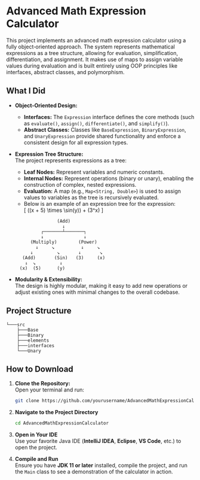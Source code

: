# Advanced Math Expression Calculator

This project implements an advanced math expression calculator using a fully object‐oriented approach. The system represents mathematical expressions as a tree structure, allowing for evaluation, simplification, differentiation, and assignment. It makes use of maps to assign variable values during evaluation and is built entirely using OOP principles like interfaces, abstract classes, and polymorphism.

## What I Did

- **Object-Oriented Design:**  
  - **Interfaces:** The `Expression` interface defines the core methods (such as `evaluate()`, `assign()`, `differentiate()`, and `simplify()`).
  - **Abstract Classes:** Classes like `BaseExpression`, `BinaryExpression`, and `UnaryExpression` provide shared functionality and enforce a consistent design for all expression types.
  
- **Expression Tree Structure:**  
  The project represents expressions as a tree:
  - **Leaf Nodes:** Represent variables and numeric constants.
  - **Internal Nodes:** Represent operations (binary or unary), enabling the construction of complex, nested expressions.
  - **Evaluation:** A map (e.g., `Map<String, Double>`) is used to assign values to variables as the tree is recursively evaluated.
  - Below is an example of an expression tree for the expression:    
\[
((x + 5) \times \sin(y)) + (3^x)
\]

```plaintext
                   (Add)
                     ↓
             ┌───────┴───────┐
             ↓               ↓
         (Multiply)        (Power)
           ↓     ↘          ↓     ↘
         ↓         ↘       ↓       ↘
      (Add)       (Sin)   (3)     (x)
       ↓  ↘         ↓
     (x)  (5)      (y)
```

- **Modularity & Extensibility:**  
  The design is highly modular, making it easy to add new operations or adjust existing ones with minimal changes to the overall codebase.

## Project Structure

```plaintext
└───src
    ├───Base
    ├───Binary
    ├───elements
    ├───interfaces
    └───Unary
```

    
## How to Download

1. **Clone the Repository:**  
   Open your terminal and run:
   ```bash
   git clone https://github.com/yourusername/AdvancedMathExpressionCalculator.git
2. **Navigate to the Project Directory**  
   ```bash
   cd AdvancedMathExpressionCalculator
3. **Open in Your IDE**  
   Use your favorite Java IDE (**IntelliJ IDEA**, **Eclipse**, **VS Code**, etc.) to open the project.

4. **Compile and Run**  
   Ensure you have **JDK 11 or later** installed, compile the project, and run the `Main` class to see a demonstration of the calculator in action.




